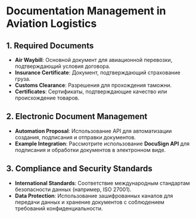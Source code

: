 # Documentation Management in Aviation Logistics

## 1. Required Documents
- **Air Waybill**: Основной документ для авиационной перевозки, подтверждающий условия договора.
- **Insurance Certificate**: Документ, подтверждающий страхование груза.
- **Customs Clearance**: Разрешения для прохождения таможни.
- **Certificates**: Сертификаты, подтверждающие качество или происхождение товаров.

## 2. Electronic Document Management
- **Automation Proposal**: Использование API для автоматизации создания, подписания и отправки документов.
- **Example Integration**: Рассмотрите использование **DocuSign API** для подписания и обработки документов в электронном виде.

## 3. Compliance and Security Standards
- **International Standards**: Соответствие международным стандартам безопасности данных (например, ISO 27001).
- **Data Protection**: Использование зашифрованных каналов для передачи данных и хранение документов с соблюдением требований конфиденциальности.
